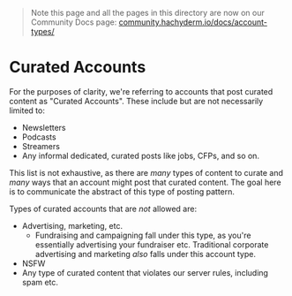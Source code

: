 > Note this page and all the pages in this directory are now on
> our Community Docs page:
> [community.hachyderm.io/docs/account-types/](https://community.hachyderm.io/docs/account-types/)

# Curated Accounts

For the purposes of clarity, we're referring to accounts that post
curated content as "Curated Accounts". These include but are not
necessarily limited to:

- Newsletters
- Podcasts
- Streamers
- Any informal dedicated, curated posts like jobs, CFPs, and so
  on.

This list is not exhaustive, as there are _many_ types of content
to curate and _many_ ways that an account might post that curated
content. The goal here is to communicate the abstract of this type
of posting pattern.

Types of curated accounts that are _not_ allowed are:

- Advertising, marketing, etc.
  - Fundraising and campaigning fall under this type, as you're
    essentially advertising your fundraiser etc. Traditional
    corporate advertising and marketing _also_ falls under this
    account type.
- NSFW
- Any type of curated content that violates our server rules,
  including spam etc.
